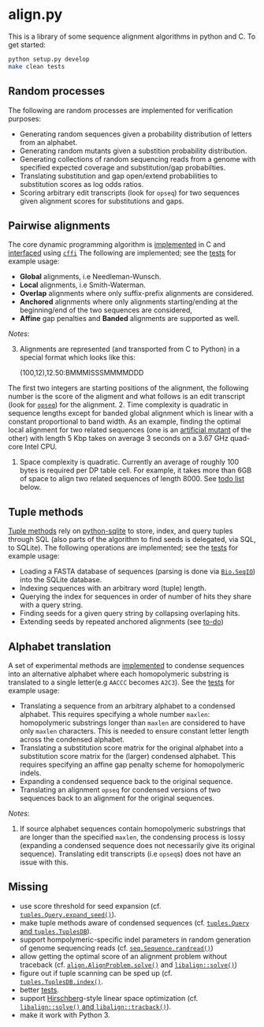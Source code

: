 # align.py
This is a library of some sequence alignment algorithms in python and C. To get
started:

```sh
python setup.py develop
make clean tests
```

## Random processes

The following are random processes are implemented for verification purposes:

* Generating random sequences given a probability distribution of letters from
  an alphabet.
* Generating random mutants given a substition probability distribution.
* Generating collections of random sequencing reads from a genome with specified
  expected coverage and substitution/gap probabilties.
* Translating substitution and gap open/extend probabilities to substitution
  scores as log odds ratios.
* Scoring arbitrary edit transcripts (look for `opseq`) for two sequences given
  alignment scores for substitutions and gaps.

## Pairwise alignments

The core dynamic programming algorithm is [implemented](/align/libalign.c) in C
and [interfaced](/align/align.py) using
[`cffi`](https://cffi.readthedocs.org/en/latest/) The following are implemented;
see the [tests](/align/tests/align.py) for example usage:

* **Global** alignments, i.e Needleman-Wunsch.
* **Local** alignments, i.e Smith-Waterman.
* **Overlap** alignments where only suffix-prefix alignments are considered.
* **Anchored** alignments where only alignments starting/ending at the
  beginning/end of the two sequences are considered,
* **Affine** gap penalties and **Banded** alignments are supported as well.

*Notes*:

3. Alignments are represented (and transported from C to Python) in a special
  format which looks like this:

      (100,12),12.50:BMMMISSSMMMMDDD

  The first two integers are starting positions of the alignment, the following
  number is the score of the aligment and what follows is an edit transcript
  (look for [`opseq`](/align/align.py)) for the alignment.
2. Time complexity is quadratic in sequence lengths except for banded global
  alignment which is linear with a constant proportional to
  band width. As an example, finding the optimal local alignment for two related
  sequences (one is an [artificial mutant](/align/seq.py) of the other)
  with length 5 Kbp takes on average 3 seconds on a 3.67 GHz quad-core Intel
  CPU.
1. Space complexity is quadratic. Currently an average of roughly 100 bytes is
  required per DP table cell. For example, it takes more than 6GB of space to
  align two related sequences of length 8000. See [todo list](#missing) below.


## Tuple methods

[Tuple methods](/align/tuples.py) rely on
[python-sqlite](https://docs.python.org/2/library/sqlite3.html) to store, index,
and query tuples through SQL (also parts of the algorithm to find seeds is
delegated, via SQL, to SQLite). The following operations are implemented; see the
[tests](/align/tests/tuples.py) for example usage:

* Loading a FASTA database of sequences (parsing is done via
  [`Bio.SeqIO`](http://biopython.org/wiki/SeqIO)) into the SQLite database.
* Indexing sequences with an arbitrary word (tuple) length.
* Querying the index for sequences in order of number of hits they share with a
  query string.
* Finding seeds for a given query string by collapsing overlaping hits.
* Extending seeds by repeated anchored alignments (see [to-do](#missing))

## Alphabet translation

A set of experimental methods are [implemented](/align/homopolymeric.py) to
condense sequences into an alternative alphabet where each homopolymeric
substring is translated to a single letter(e.g `AACCC` becomes `A2C3`). See the
[tests](/align/tests/homopolymeric.py) for example usage:

* Translating a sequence from an arbitrary alphabet to a condensed alphabet.
  This requires specifying a whole number `maxlen`:
  homopolymeric substrings longer than `maxlen` are considered to have only
  `maxlen` characters. This is needed to ensure constant letter length across
  the condensed alphabet.
* Translating a substitution score matrix for the original alphabet into a
  substitution score matrix for the (larger) condensed alphabet. This requires
  specifying an affine gap penalty scheme for homopolymeric indels.
* Expanding a condensed sequence back to the original sequence.
* Translating an alignment `opseq` for condensed versions of two sequences back
  to an alignment for the original sequences.

*Notes*:

1. If source alphabet sequences contain homopolymeric substrings that are
  longer than the specified `maxlen`, the condensing process is lossy (expanding
  a condensed sequence does not necessarily give its original sequence).
  Translating edit transcripts (i.e `opseq`s) does not have an issue with this.

## Missing
* use score threshold for seed expansion (cf. [`tuples.Query.expand_seed()`](/align/tuples.py)).
* make tuple methods aware of condensed sequences (cf. [`tuples.Query` and `tuples.TuplesDB`](/align/tuples.py)).
* support hompolymeric-specific indel parameters in random generation
  of genome sequencing reads (cf. [`seq.Sequence.randread()`](/align/seq.py))
* allow getting the optimal score of an alignment problem without traceback (cf.
  [`align.AlignProblem.solve()`](/align/align.py) and
  [`libalign::solve()`](/align/libalign.c))
* figure out if tuple scanning can be sped up (cf. [`tuples.TuplesDB.index()`](/align/tuples.py).
* better [tests](/tests).
* support [Hirschberg](https://en.wikipedia.org/wiki/Hirschberg's_algorithm)-style
linear space optimization (cf. [`libalign::solve()` and `libalign::tracback()`](/align/libalign.c)).
* make it work with Python 3.
